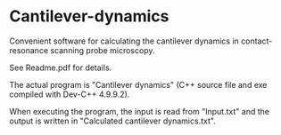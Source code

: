 # Cantilever-dynamics
Convenient software for calculating the cantilever dynamics in contact-resonance scanning probe microscopy.

See Readme.pdf for details.

The actual program is "Cantilever dynamics" (C++ source file and exe compiled with Dev-C++ 4.9.9.2).

When executing the program, the input is read from "Input.txt" and the output is written in "Calculated cantilever dynamics.txt".
